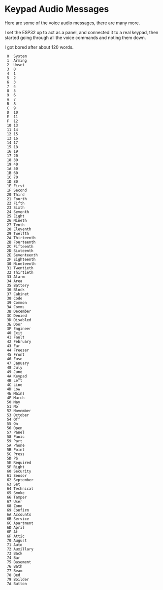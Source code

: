 # Keypad Audio Messages
Here are some of the voice audio messages, there are many more.
     
I set the ESP32 up to act as a panel, and connected it to a real keypad, then started going through all the voice commands and noting them down.
     
I got bored after about 120 words.
     
     0	System
     1	Arming
     2	Unset
     3	0
     4	1
     5	2
     6	3
     7	4
     8	5
     9	6
     A	7
     B	8
     C	9
     D	10
     E	11
     F	12
     10	13
     11	14
     12	15
     13	16
     14	17
     15	18
     16	19
     17	20
     18	30
     19	40
     1A	50
     1B	60
     1C	70
     1D	80
     1E	First
     1F	Second
     20	Third
     21	Fourth
     22	Fifth
     23	Sixth
     24	Seventh
     25	Eight
     26	Nineth
     27	Tenth
     28	Eleventh
     29	Twelfth
     2A	Thirteenth
     2B	Fourteenth
     2C	Fifteenth
     2D	Sixteenth
     2E	Seventeenth
     2F	Eighteenth
     30	Nineteenth
     31	Twentieth
     32	Thirtieth
     33	Alarm
     34	Area
     35	Battery
     36	Block
     37	Cabinet
     38	Code
     39	Common
     3A	Comms
     3B	December
     3C	Denied
     3D	Disabled
     3E	Door
     3F	Engineer
     40	Exit
     41	Fault
     42	February
     43	Far
     44	Freezer
     45	Front
     46	Fuse
     47	January
     48	July
     49	June
     4A	Keypad
     4B	Left
     4C	Line
     4D	Low
     4E	Mains
     4F	March
     50	May
     51	No
     52	November
     53	October
     54	Off
     55	On
     56	Open
     57	Panel
     58	Panic
     59	Part
     5A	Phone
     5B	Point
     5C	Press
     5D	PS
     5E	Required
     5F	Right
     60	Security
     61	Sensor
     62	September
     63	Set
     64	Technical
     65	Smoke
     66	Tamper
     67	User
     68	Zone
     69	Confirm
     6A	Accounts
     6B	Service
     6C	Apartment
     6D	April
     6E	At
     6F	Attic
     70	August
     71	Auto
     72	Auxillary
     73	Back
     74	Bar
     75	Basement
     76	Bath
     77	Beam
     78	Bed
     79	Boilder
     7A	Button